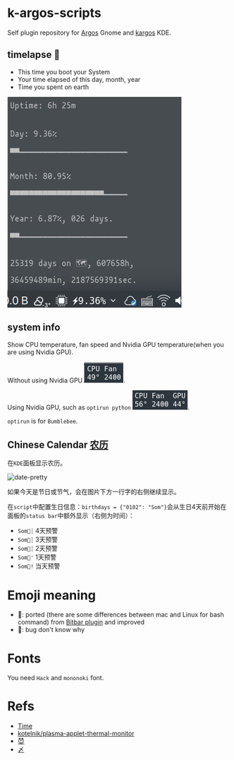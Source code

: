 # k-argos-scripts

Self plugin repository for [Argos](https://github.com/p-e-w/argos) Gnome and [kargos](https://github.com/lipido/kargos) KDE.

## timelapse 🚌

+ This time you boot your System
+ Your time elapsed of this day, month, year
+ Time you spent on earth

![](screenshots/k-timelapse.png)

## system info

Show CPU temperature, fan speed and Nvidia GPU temperature(when you are using Nvidia GPU).

Without using Nvidia GPU ![](screenshots/sys_info.png).

Using Nvidia GPU, such as `optirun python` ![](screenshots/sys_info_with_GPU.png).

`optirun` is for `Bumblebee`.

## Chinese Calendar [农历](https://en.wikipedia.org/wiki/Chinese_calendar)

在`KDE`面板显示农历。

![date-pretty](https://i.imgur.com/fK8kKeZ.png)

如果今天是节日或节气，会在图片下方一行字的右侧继续显示。

在`script`中配置生日信息：`birthdays = {"0102": "Som"}`会从生日$4$天前开始在面板的`status bar`中额外显示（右侧为时间）：

+ `Som🎂┊` $4$天预警
+ `Som🎂┆` $3$天预警
+ `Som🎂╎` $2$天预警
+ `Som🎂'` $1$天预警
+ `Som🎂!` 当天预警

# Emoji meaning

+ 🚌: ported (there are some differences between mac and Linux for bash command) from [Bitbar plugin](https://github.com/matryer/bitbar-plugins) and improved
+ 🤔: bug don't know why

# Fonts

You need `Hack` and `mononoki` font.

# Refs

+ [Time](https://raw.githubusercontent.com/matryer/bitbar-plugins/master/Time/progress.1h.sh) 
+ [kotelnik/plasma-applet-thermal-monitor](https://github.com/kotelnik/plasma-applet-thermal-monitor)
+ [😈](https://emojipedia.org)
+ [〆](https://coolsymbol.com/line-symbols.html)
